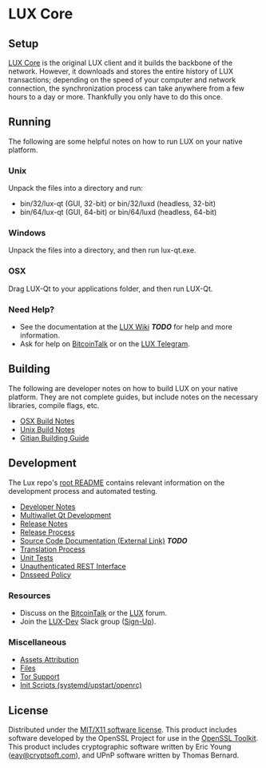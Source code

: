 LUX Core
=====================

Setup
---------------------
[LUX Core](http://lux.org/wallet) is the original LUX client and it builds the backbone of the network. However, it downloads and stores the entire history of LUX transactions; depending on the speed of your computer and network connection, the synchronization process can take anywhere from a few hours to a day or more. Thankfully you only have to do this once.

Running
---------------------
The following are some helpful notes on how to run LUX on your native platform.

### Unix

Unpack the files into a directory and run:

- bin/32/lux-qt (GUI, 32-bit) or bin/32/luxd (headless, 32-bit)
- bin/64/lux-qt (GUI, 64-bit) or bin/64/luxd (headless, 64-bit)

### Windows

Unpack the files into a directory, and then run lux-qt.exe.

### OSX

Drag LUX-Qt to your applications folder, and then run LUX-Qt.

### Need Help?

* See the documentation at the [LUX Wiki](https://github.com/216k155/lux/wiki) ***TODO***
for help and more information.
* Ask for help on [BitcoinTalk](https://bitcointalk.org/index.php?topic=2254046.0) or on the [LUX Telegram](https://t.me/LUXcoinOfficialChat).

Building
---------------------
The following are developer notes on how to build LUX on your native platform. They are not complete guides, but include notes on the necessary libraries, compile flags, etc.

- [OSX Build Notes](build-osx.md)
- [Unix Build Notes](build-unix.md)
- [Gitian Building Guide](gitian-building.md)

Development
---------------------
The Lux repo's [root README](https://github.com/LUX-Project/LUX/blob/master/README.md) contains relevant information on the development process and automated testing.

- [Developer Notes](developer-notes.md)
- [Multiwallet Qt Development](multiwallet-qt.md)
- [Release Notes](release-notes.md)
- [Release Process](release-process.md)
- [Source Code Documentation (External Link)](https://dev.visucore.com/bitcoin/doxygen/) ***TODO***
- [Translation Process](translation_process.md)
- [Unit Tests](unit-tests.md)
- [Unauthenticated REST Interface](REST-interface.md)
- [Dnsseed Policy](dnsseed-policy.md)

### Resources

* Discuss on the [BitcoinTalk](https://bitcointalk.org/index.php?topic=1262920.0) or the [LUX](http://forum.lux.org/) forum.
* Join the [LUX-Dev](https://lux-dev.slack.com/) Slack group ([Sign-Up](https://lux-dev.herokuapp.com/)).

### Miscellaneous
- [Assets Attribution](assets-attribution.md)
- [Files](files.md)
- [Tor Support](tor.md)
- [Init Scripts (systemd/upstart/openrc)](init.md)

License
---------------------
Distributed under the [MIT/X11 software license](http://www.opensource.org/licenses/mit-license.php).
This product includes software developed by the OpenSSL Project for use in the [OpenSSL Toolkit](https://www.openssl.org/). This product includes
cryptographic software written by Eric Young ([eay@cryptsoft.com](mailto:eay@cryptsoft.com)), and UPnP software written by Thomas Bernard.
